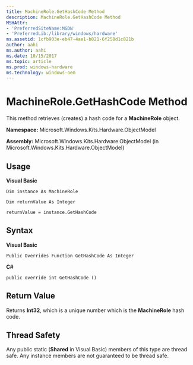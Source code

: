 ```yaml
---
title: MachineRole.GetHashCode Method
description: MachineRole.GetHashCode Method
MSHAttr:
- 'PreferredSiteName:MSDN'
- 'PreferredLib:/library/windows/hardware'
ms.assetid: 1cfb903e-eb47-4ae1-b821-6f258d1c821b
author: aahi
ms.author: aahi
ms.date: 10/15/2017
ms.topic: article
ms.prod: windows-hardware
ms.technology: windows-oem
---
```


# MachineRole.GetHashCode Method


This method retrieves (creates) a hash code for a **MachineRole** object.

**Namespace:** Microsoft.Windows.Kits.Hardware.ObjectModel

**Assembly:** Microsoft.Windows.Kits.Hardware.ObjectModel (in Microsoft.Windows.Kits.Hardware.ObjectModel)

## <span id="Usage"></span><span id="usage"></span><span id="USAGE"></span>Usage


**Visual Basic**

`Dim instance As MachineRole`

`Dim returnValue As Integer`

`returnValue = instance.GetHashCode`

## <span id="Syntax"></span><span id="syntax"></span><span id="SYNTAX"></span>Syntax


**Visual Basic**

`Public Overrides Function GetHashCode As Integer`

**C#**

`public override int GetHashCode ()`

## <span id="Return_Value"></span><span id="return_value"></span><span id="RETURN_VALUE"></span>Return Value


Returns **Int32**, which is a unique number which is the **MachineRole** hash code.

## <span id="Thread_Safety"></span><span id="thread_safety"></span><span id="THREAD_SAFETY"></span>Thread Safety


Any public static (**Shared** in Visual Basic) members of this type are thread safe. Any instance members are not guaranteed to be thread safe.

 

 







